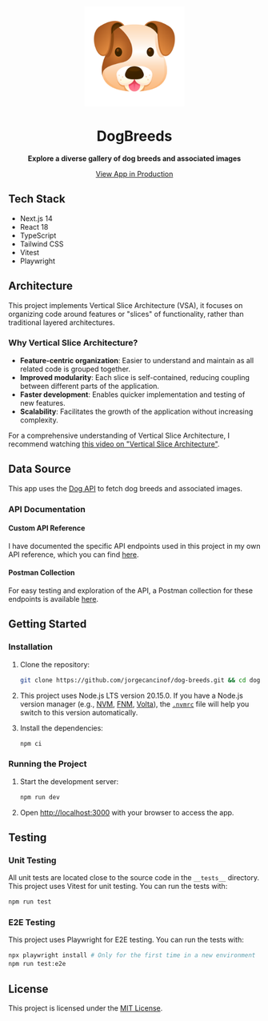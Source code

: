 <div align="center">
  <img src="src/app/icon.svg" width="200" height="200" alt="DogBreeds icon" />
  <h1 align="center">DogBreeds</h1>
  <p align="center"><strong>Explore a diverse gallery of dog breeds and associated images</strong></p>
  <p align="center">
    <a href="https://dog-breeds-blond.vercel.app/" target="_blank">View App in Production</a>
  </p>
</div>

## Tech Stack

- Next.js 14
- React 18
- TypeScript
- Tailwind CSS
- Vitest
- Playwright

## Architecture

This project implements Vertical Slice Architecture (VSA), it focuses on organizing code around features or "slices" of functionality, rather than traditional layered architectures.

### Why Vertical Slice Architecture?

- **Feature-centric organization**: Easier to understand and maintain as all related code is grouped together.
- **Improved modularity**: Each slice is self-contained, reducing coupling between different parts of the application.
- **Faster development**: Enables quicker implementation and testing of new features.
- **Scalability**: Facilitates the growth of the application without increasing complexity.

For a comprehensive understanding of Vertical Slice Architecture, I recommend watching [this video on "Vertical Slice Architecture"](https://youtu.be/SUiWfhAhgQw).

## Data Source

This app uses the [Dog API](https://dog.ceo/dog-api/) to fetch dog breeds and associated images.

### API Documentation

#### Custom API Reference
I have documented the specific API endpoints used in this project in my own API reference, which you can find [here](docs/DOG_API_REFERENCE.md).

#### Postman Collection
For easy testing and exploration of the API, a Postman collection for these endpoints is available [here](postman/dog-api.postman_collection.json).

## Getting Started

### Installation

1. Clone the repository:
   ```bash
   git clone https://github.com/jorgecancinof/dog-breeds.git && cd dog-breeds
   ```

2. This project uses Node.js LTS version 20.15.0. If you have a Node.js version manager
   (e.g., [NVM](https://github.com/nvm-sh/nvm), [FNM](https://github.com/Schniz/fnm), [Volta](https://volta.sh/)),
   the [`.nvmrc`](.nvmrc) file will help you switch to this version automatically.

3. Install the dependencies:
   ```bash
   npm ci
   ```

### Running the Project

1. Start the development server:
   ```bash
   npm run dev
   ```

2. Open [http://localhost:3000](http://localhost:3000) with your browser to access the app.

## Testing

### Unit Testing

All unit tests are located close to the source code in the `__tests__` directory. This project uses Vitest for unit testing. You can run the tests with:

```bash
npm run test
```

### E2E Testing

This project uses Playwright for E2E testing. You can run the tests with:

```bash
npx playwright install # Only for the first time in a new environment
npm run test:e2e
```

## License

This project is licensed under the [MIT License](LICENSE).
